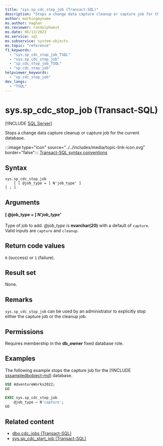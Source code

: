```yaml
---
title: "sys.sp_cdc_stop_job (Transact-SQL)"
description: "Stops a change data capture cleanup or capture job for the current database."
author: markingmyname
ms.author: maghan
ms.reviewer: randolphwest
ms.date: 06/13/2023
ms.service: sql
ms.subservice: system-objects
ms.topic: "reference"
f1_keywords:
  - "sys.sp_cdc_stop_job_TSQL"
  - "sys.sp_cdc_stop_job"
  - "sp_cdc_stop_job_TSQL"
  - "sp_cdc_stop_job"
helpviewer_keywords:
  - "sp_cdc_stop_job"
dev_langs:
  - "TSQL"
---
```

# sys.sp_cdc_stop_job (Transact-SQL)

[!INCLUDE [SQL Server](../../includes/applies-to-version/sqlserver.md)]

Stops a change data capture cleanup or capture job for the current database.

:::image type="icon" source="../../includes/media/topic-link-icon.svg" border="false"::: [Transact-SQL syntax conventions](../../t-sql/language-elements/transact-sql-syntax-conventions-transact-sql.md)

## Syntax

```syntaxsql
sys.sp_cdc_stop_job
    [ [ @job_type = ] N'job_type' ]
[ ; ]
```

## Arguments

#### [ @job_type = ] N'*job_type*'

Type of job to add. *@job_type* is **nvarchar(20)** with a default of `capture`. Valid inputs are `capture` and `cleanup`.

## Return code values

`0` (success) or `1` (failure).

## Result set

None.

## Remarks

`sys.sp_cdc_stop_job` can be used by an administrator to explicitly stop either the capture job or the cleanup job.

## Permissions

Requires membership in the **db_owner** fixed database role.

## Examples

The following example stops the capture job for the [!INCLUDE [sssampledbobject-md](../../includes/sssampledbobject-md.md)] database.

```sql
USE AdventureWorks2022;
GO

EXEC sys.sp_cdc_stop_job
    @job_type = N'capture';
GO
```

## Related content

- [dbo.cdc_jobs (Transact-SQL)](../system-tables/dbo-cdc-jobs-transact-sql.md)
- [sys.sp_cdc_start_job (Transact-SQL)](sys-sp-cdc-start-job-transact-sql.md)
